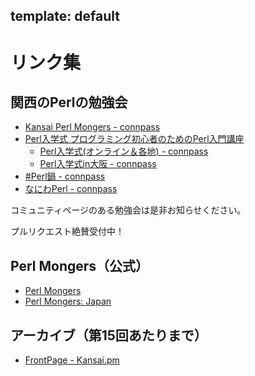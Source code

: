 template: default
---
# リンク集
## 関西のPerlの勉強会

- [Kansai Perl Mongers - connpass](https://kansaipm.connpass.com/)
- [Perl入学式 プログラミング初心者のためのPerl入門講座](https://www.perl-entrance.org/)
    - [Perl入学式(オンライン＆各地) - connpass](https://perl-entrance.connpass.com/)
    - [Perl入学式in大阪 - connpass](https://perl-entrance-osaka.connpass.com/)
- [#Perl鍋 - connpass](https://perlnabe.connpass.com/)
- [なにわPerl - connpass](https://naniwaperl.connpass.com/)

コミュニティページのある勉強会は是非お知らせください。

プルリクエスト絶賛受付中！

## Perl Mongers（公式）

- [Perl Mongers](http://www.pm.org/)
- [Perl Mongers: Japan](http://www.pm.org/groups/japan.html)

## アーカイブ（第15回あたりまで）
- [FrontPage - Kansai.pm](http://perl.jonex.ne.jp/cgi-bin/wiki.cgi)

